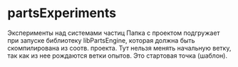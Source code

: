 partsExperiments
================

Эксперименты над системами частиц
Папка с проектом подгружает при запуске библиотеку libPartsEngine,
которая должна быть скомпилирована из соотв. проекта.
Тут нельзя менять начальную ветку, так как из нее рождаются ветки опытов.
Это стартовая точка (шаблон).

